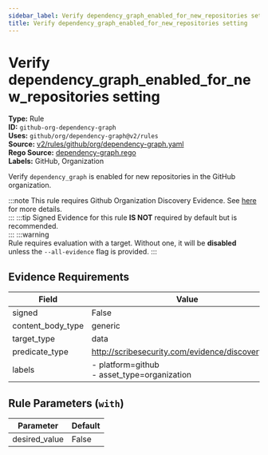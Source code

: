 ```yaml
---
sidebar_label: Verify dependency_graph_enabled_for_new_repositories setting
title: Verify dependency_graph_enabled_for_new_repositories setting
---  
```

# Verify dependency_graph_enabled_for_new_repositories setting  
**Type:** Rule  
**ID:** `github-org-dependency-graph`  
**Uses:** `github/org/dependency-graph@v2/rules`  
**Source:** [v2/rules/github/org/dependency-graph.yaml](https://github.com/scribe-public/sample-policies/blob/main/v2/rules/github/org/dependency-graph.yaml)  
**Rego Source:** [dependency-graph.rego](https://github.com/scribe-public/sample-policies/blob/main/v2/rules/github/org/dependency-graph.rego)  
**Labels:** GitHub, Organization  

Verify `dependency_graph` is enabled for new repositories in the GitHub organization.

:::note 
This rule requires Github Organization Discovery Evidence. See [here](https://scribe-security.netlify.app/platforms/discover#github-discovery) for more details.  
::: 
:::tip 
Signed Evidence for this rule **IS NOT** required by default but is recommended.  
::: 
:::warning  
Rule requires evaluation with a target. Without one, it will be **disabled** unless the `--all-evidence` flag is provided.
::: 

## Evidence Requirements  
| Field | Value |
|-------|-------|
| signed | False |
| content_body_type | generic |
| target_type | data |
| predicate_type | http://scribesecurity.com/evidence/discovery/v0.1 |
| labels | - platform=github<br/>- asset_type=organization |

## Rule Parameters (`with`)  
| Parameter | Default |
|-----------|---------|
| desired_value | False |


